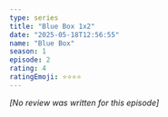 ```yaml
---
type: series
title: "Blue Box 1x2"
date: "2025-05-18T12:56:55"
name: "Blue Box"
season: 1
episode: 2
rating: 4
ratingEmoji: ⭐️⭐️⭐️⭐️
---
```


*[No review was written for this episode]*
